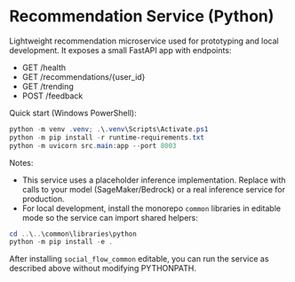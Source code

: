 # Recommendation Service (Python)

Lightweight recommendation microservice used for prototyping and local
development. It exposes a small FastAPI app with endpoints:

- GET /health
- GET /recommendations/{user_id}
- GET /trending
- POST /feedback

Quick start (Windows PowerShell):

```powershell
python -m venv .venv; .\.venv\Scripts\Activate.ps1
python -m pip install -r runtime-requirements.txt
python -m uvicorn src.main:app --port 8003
```

Notes:
- This service uses a placeholder inference implementation. Replace with
  calls to your model (SageMaker/Bedrock) or a real inference service for
  production.
- For local development, install the monorepo `common` libraries in editable
  mode so the service can import shared helpers:

```powershell
cd ..\..\common\libraries\python
python -m pip install -e .
```

  After installing `social_flow_common` editable, you can run the service as
  described above without modifying PYTHONPATH.
